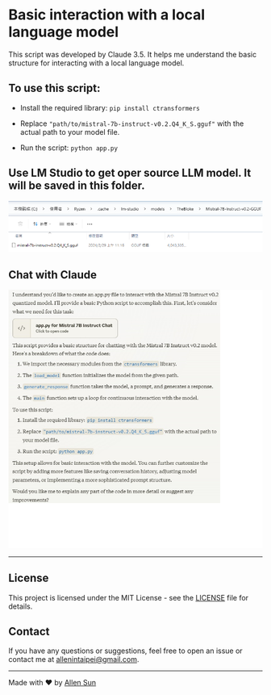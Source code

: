 # Basic interaction with a local language model

This script was developed by Claude 3.5. It helps me understand the basic structure for interacting with a local language model.

## To use this script:

* Install the required library: `pip install ctransformers`

* Replace `"path/to/mistral-7b-instruct-v0.2.Q4_K_S.gguf"` with the actual path to your model file.

* Run the script: `python app.py`

## Use LM Studio to get oper source LLM model. It will be saved in this folder.

![](findGGUF.png)

## Chat with Claude

![](chat.png)

---

## License

This project is licensed under the MIT License - see the [LICENSE](LICENSE) file for details.

## Contact

If you have any questions or suggestions, feel free to open an issue or contact me at [allenintaipei@gmail.com](mailto:allnintapei@gmil.com).

---

Made with ❤️ by [Allen Sun](https://github.com/allenintaipei)
